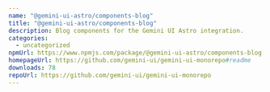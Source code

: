 ```yaml
---
name: "@gemini-ui-astro/components-blog"
title: "@gemini-ui-astro/components-blog"
description: Blog components for the Gemini UI Astro integration.
categories:
  - uncategorized
npmUrl: https://www.npmjs.com/package/@gemini-ui-astro/components-blog
homepageUrl: https://github.com/gemini-ui/gemini-ui-monorepo#readme
downloads: 78
repoUrl: https://github.com/gemini-ui/gemini-ui-monorepo
---
```

